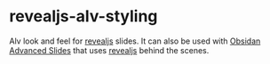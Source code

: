 # revealjs-alv-styling

Alv look and feel for [revealjs](https://revealjs.com/) slides. It can also be used with [Obsidan Advanced Slides](https://mszturc.github.io/obsidian-advanced-slides/) that uses [revealjs](https://revealjs.com) behind the scenes.
